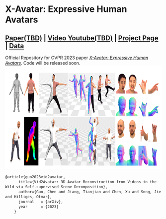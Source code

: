 # X-Avatar: Expressive Human Avatars
## [Paper(TBD)](xxx) | [Video Youtube(TBD)](xxx) | [Project Page](https://skype-line.github.io/projects/X-Avatar/) | [Data](xxx)
Official Repository for CVPR 2023 paper [*X-Avatar: Expressive Human Avatars*](xxxx). 
Code will be released soon.
<img src="assets/teaser.png" width="800" height="333"/> 

```
@article{guo2023vid2avatar,
      title={Vid2Avatar: 3D Avatar Reconstruction from Videos in the Wild via Self-supervised Scene Decomposition},
      author={Guo, Chen and Jiang, Tianjian and Chen, Xu and Song, Jie and Hilliges, Otmar},    
      journal   = {arXiv},
      year      = {2023}
    }
```
